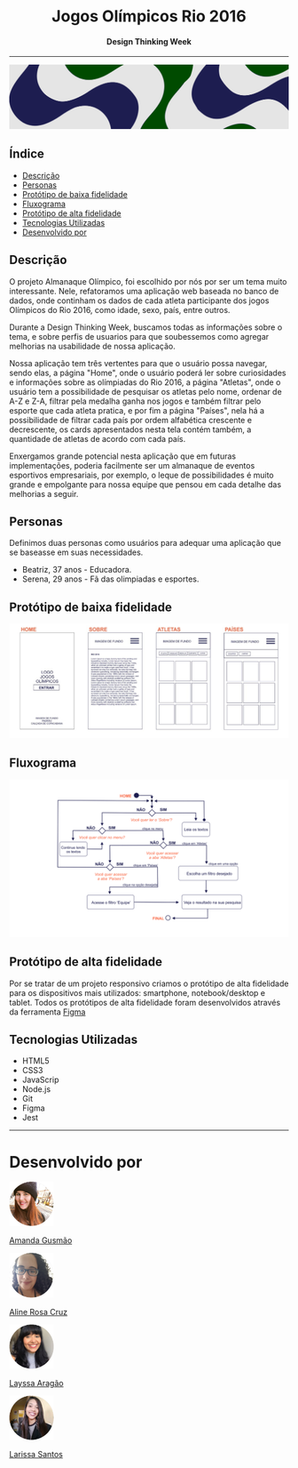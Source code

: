 
<h1 align="center"> Jogos Olímpicos Rio 2016 </h1>
<h4 align="center">Design Thinking Week </h4>

---
<img src="readme/faixa.png" alt="BannerOlimpiadas">

## Índice

- [Descrição](#descrição)
- [Personas](#Personas)
- [Protótipo de baixa fidelidade](#Protótipo-de-baixa-fidelidade)
- [Fluxograma](#Fluxograma)
- [Protótipo de alta fidelidade](#Protótipo-de-alta-fidelidade)
- [Tecnologias Utilizadas](#Tecnologias-Utilizadas)
- [Desenvolvido por](#desenvolvido-por)

## Descrição

O projeto Almanaque Olímpico, foi escolhido por nós por ser um tema muito interessante. Nele, refatoramos uma aplicação web baseada no banco de dados, onde continham os dados de cada atleta participante dos jogos Olímpicos do Rio 2016, como idade, sexo, país, entre outros.

Durante a Design Thinking Week, buscamos todas as informações sobre o tema, e sobre perfis de usuarios para que soubessemos como agregar melhorias na usabilidade de nossa aplicação.

Nossa aplicação tem três vertentes para que o usuário possa navegar, sendo elas, a página "Home", onde o usuário poderá ler sobre curiosidades e informações sobre as olímpiadas do Rio 2016, a página "Atletas", onde o usuário tem a possibilidade de pesquisar os atletas pelo nome, ordenar de A-Z e Z-A, filtrar pela medalha ganha nos jogos e também filtrar pelo esporte que cada atleta pratica, e por fim a página "Países", nela há a possibilidade de filtrar cada país por ordem alfabética crescente e decrescente, os cards apresentados nesta tela contém também, a quantidade de atletas de acordo com cada país.

Enxergamos grande potencial nesta aplicação que em futuras implementações, poderia facilmente ser um almanaque de eventos esportivos empresariais, por exemplo, o leque de possibilidades é muito grande e empolgante para nossa equipe que pensou em cada detalhe das melhorias a seguir.

## Personas

Definimos duas personas como usuários para adequar uma aplicação que se baseasse em suas necessidades.  
- Beatriz, 37 anos - Educadora.
- Serena, 29 anos - Fã das olimpiadas e esportes.

## Protótipo de baixa fidelidade

![Desenho de baixa fidelidade](readme/baixa.jpeg)

## Fluxograma

![Desenho de fluxograma](readme/fluxo.png)

## Protótipo de alta fidelidade

Por se tratar de um projeto responsivo criamos o protótipo de alta fidelidade para os dispositivos mais utilizados: smartphone, notebook/desktop e tablet.
Todos os protótipos de alta fidelidade foram desenvolvidos através da ferramenta [Figma](https://www.figma.com/file/0m0Zwxst6GeezXK5OVuOMI/Prot%C3%B3tipo-de-alta-fidelidade---Data-Lovers---Ol%C3%ADmpiadas-(Copy---Squad-8)?node-id=209%3A3)

## Tecnologias Utilizadas

- HTML5
- CSS3
- JavaScrip
- Node.js
- Git
- Figma
- Jest

---

# Desenvolvido por
<div style="display: inline_block">
    <div>
        <a href="https://github.com/amandagusmao/">
    <img width="80px" src="readme/amanda.png" alt="amanda">
     </a>

[Amanda Gusmão](https://www.linkedin.com/in/gusmaoamanda/)
  </div>    
    
<div>    
   <a href="https://github.com/alinerc27/">
 <img width="80px" src="readme/aline.png" alt="aline">
      </a>

[Aline Rosa Cruz](https://www.linkedin.com/in/aline-rosa-cruz/)
  </div>

 <div>
      <a href="https://github.com/aragaolala/">
  <img width="80px" src="readme/layssa.png" alt="layssa">
        </a>

[Layssa Aragão](https://www.linkedin.com/in/layssaaragaob/)     
    </div>

 <div>
  <a href="https://github.com/Larasantos97">
<img width="80px" src="readme/larissa.png" alt="larissa">
    </a>

[Larissa Santos](https://www.linkedin.com/in/larissa-dos-reis-santos-aaa8b415a/)
    </div>
